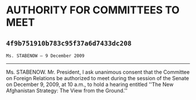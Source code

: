 # AUTHORITY FOR COMMITTEES TO MEET
## `4f9b751910b783c95f37a6d7433dc208`
`Ms. STABENOW — 9 December 2009`

---


Ms. STABENOW. Mr. President, I ask unanimous consent that the 
Committee on Foreign Relations be authorized to meet during the session 
of the Senate on December 9, 2009, at 10 a.m., to hold a hearing 
entitled ''The New Afghanistan Strategy: The View from the Ground.''